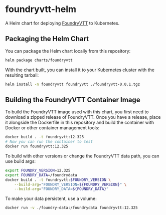 # foundryvtt-helm
A Helm chart for deploying [FoundryVTT](https://foundryvtt.com/) to Kubernetes.

## Packaging the Helm Chart

You can package the Helm chart locally from this repository:

```bash
helm package charts/foundryvtt
```

With the chart built, you can install it to your Kubernetes cluster with the resulting tarball:

```bash
helm install -n foundryvtt foundryvtt ./foundryvtt-0.0.1.tgz
```

## Building the FoundryVTT Container Image

To build the FoundryVTT image used with this chart, you first need to download a zipped release of FoundryVTT. Once you have a release, place it alongside the Dockerfile in this repository and build the container with Docker or other container management tools:

```bash
docker build . -t foundryvtt:12.325
# Now you can run the container to test
docker run foundryvtt:12.325
```

To build with other versions or change the FoundryVTT data path, you can use build args:

```bash
export FOUNDRY_VERSION=12.325
export FOUNDRY_DATA=/foundrydata
docker build . -t foundryvtt:$FOUNDRY_VERSION \
    --build-arg="FOUNDRY_VERSION=${FOUNDRY_VERSION}" \
    --build-arg="FOUNDRY_DATA=${FOUNDRY_DATA}"
```

To make your data persistent, use a volume:

```bash
docker run -v ./foundry-data:/foundrydata foundryvtt:12.325
```
